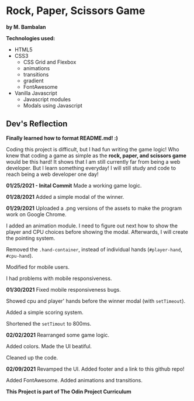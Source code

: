 # Rock, Paper, Scissors Game
**by M. Bambalan**

**Technologies used:** 
- HTML5
- CSS3
    - CSS Grid and Flexbox
    - animations
    - transitions
    - gradient
    - FontAwesome
- Vanilla Javascript
    - Javascript modules
    - Modals using Javascript

## Dev's Reflection
**Finally learned how to format README.md! :)**

Coding this project is difficult, but I had fun writing the game logic! Who knew that coding a game as simple as the **rock, paper, and scissors game** would be this hard! It shows that I am still currently far from being a web developer. But I learn something everyday! I will still study and code to reach being a web developer one day! 

**01/25/2021 - Inital Commit**
Made a working game logic.

**01/28/2021**
Added a simple modal of the winner.

**01/29/2021**
Uploaded a .png versions of the assets to make the program work on Google Chrome.

I added an animation module. I need to figure out next how to show the player and CPU choices before showing the modal. Afterwards, I will create the pointing system.

Removed the `.hand-container`, instead of individual hands (`#player-hand`, `#cpu-hand`).

Modified for mobile users.

I had problems with mobile responsiveness.

**01/30/2021**
Fixed mobile responsiveness bugs.

Showed cpu and player' hands before the winner modal (with `setTimeout`).

Added a simple scoring system.

Shortened the `setTimout` to 800ms.

**02/02/2021**
Rearranged some game logic.

Added colors. Made the UI beatiful.

Cleaned up the code.

**02/09/2021**
Revamped the UI. Added footer and a link to this github repo!

Added FontAwesome. Added animations and transitions.


**This Project is part of The Odin Project Curriculum**